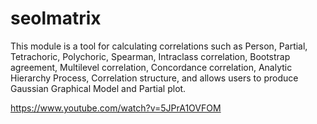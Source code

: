 # seolmatrix

This module is a tool for calculating correlations such as Person, Partial, Tetrachoric, Polychoric, Spearman, Intraclass correlation, Bootstrap agreement, Multilevel correlation, Concordance correlation, Analytic Hierarchy Process, Correlation structure, and allows users to produce Gaussian Graphical Model and Partial plot.
  
https://www.youtube.com/watch?v=5JPrA1OVFOM
